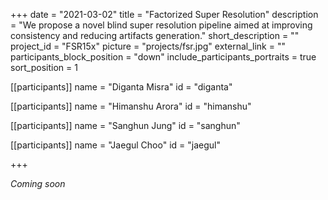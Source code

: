 +++
date = "2021-03-02"
title = "Factorized Super Resolution"
description = "We propose a novel blind super resolution pipeline aimed at improving consistency and reducing artifacts generation."
short_description = ""
project_id = "FSR15x"
picture = "projects/fsr.jpg"
external_link = ""
participants_block_position = "down"
include_participants_portraits = true
sort_position = 1

[[participants]]
    name = "Diganta Misra"
    id = "diganta"

[[participants]]
    name = "Himanshu Arora"
    id = "himanshu"

[[participants]]
    name = "Sanghun Jung"
    id = "sanghun"

[[participants]]
    name = "Jaegul Choo"
    id = "jaegul"

+++

*Coming soon*
